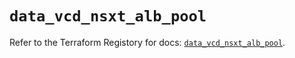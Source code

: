 # `data_vcd_nsxt_alb_pool`

Refer to the Terraform Registory for docs: [`data_vcd_nsxt_alb_pool`](https://registry.terraform.io/providers/vmware/vcd/3.10.0/docs/data-sources/nsxt_alb_pool).
